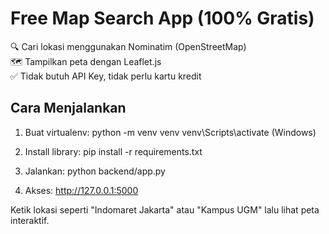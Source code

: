 # Free Map Search App (100% Gratis)

🔍 Cari lokasi menggunakan Nominatim (OpenStreetMap)  
🗺️ Tampilkan peta dengan Leaflet.js  
✅ Tidak butuh API Key, tidak perlu kartu kredit

## Cara Menjalankan

1. Buat virtualenv:
    python -m venv venv
    venv\Scripts\activate  (Windows)

2. Install library:
    pip install -r requirements.txt

3. Jalankan:
    python backend/app.py

4. Akses:
    http://127.0.0.1:5000

Ketik lokasi seperti "Indomaret Jakarta" atau "Kampus UGM" lalu lihat peta interaktif.